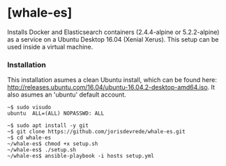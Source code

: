 # [whale-es]
Installs Docker and Elasticsearch containers (2.4.4-alpine or 5.2.2-alpine) as a service on a Ubuntu Desktop 16.04 (Xenial Xerus). This setup can be used inside a virtual machine. 

### Installation
This installation asumes a clean Ubuntu install, which can be found here: http://releases.ubuntu.com/16.04/ubuntu-16.04.2-desktop-amd64.iso. It also asumes an 'ubuntu' default account.
```
~$ sudo visudo
ubuntu  ALL=(ALL) NOPASSWD: ALL

~$ sudo apt install -y git
~$ git clone https://github.com/jorisdevrede/whale-es.git
~$ cd whale-es
~/whale-es$ chmod +x setup.sh
~/whale-es$ ./setup.sh
~/whale-es$ ansible-playbook -i hosts setup.yml
```
